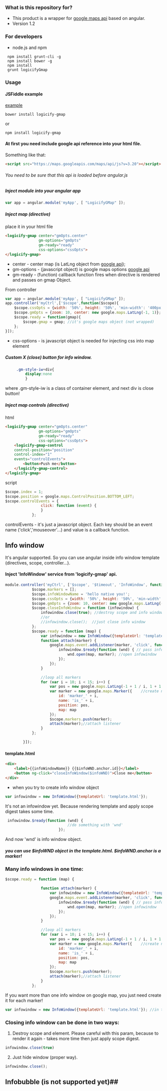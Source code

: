 ### What is this repository for? ###

* This product is a wrapper for [google maps api](https://developers.google.com/maps/documentation/javascript/tutorial) based on angular.
* Version 1.2

### For developers ###

* node.js and npm
```shell
 npm install grunt-cli -g
 npm install bower -g
 npm install
 grunt logicifyGmap
```
### Usage ###

#### JSFiddle example ####
[example](https://jsfiddle.net/s6s4mbc5/62/)

```shell
bower install logicify-gmap
```

or

```shell
npm install logicify-gmap
```

#### At first you need include google api reference into your html file. ####

Something like that:
```html
<script src="https://maps.googleapis.com/maps/api/js?v=3.20"></script>
```
###### You need to be sure that this api is loaded before angular.js ######

##### Inject module into your angular app #####

```js
var app = angular.module('myApp', [ "LogicifyGMap" ]);
```

##### Inject map (directive) #####
place it in your html file
```html
<logicify-gmap center="gmOpts.center"
               gm-options="gmOpts"
               gm-ready="ready"
               css-options="cssOpts">
</logicify-gmap>
```

* center - center map (is LatLng object from [google api](https://developers.google.com/maps/documentation/javascript/tutorial));
* gm-options  - (javascript object) is google maps options [google api](https://developers.google.com/maps/documentation/javascript/tutorial)
* gm-ready - (function) callback function fires when directive is rendered and passes on gmap Object.

From controller
```js
var app = angular.module('myApp', [ "LogicifyGMap" ]);
app.controller('myCtrl',['$scope',function($scope){
    $scope.cssOpts = {width: '50%', height: '50%', 'min-width': '400px', 'min-height': '200px'};
    $scope.gmOpts = {zoom: 10, center: new google.maps.LatLng(-1, 1)};
    $scope.ready = function(gmap){
        $scope.gmap = gmap; //it's google maps object (not wrapped)
    };
}]);
```
* css-options - is javascript object is needed for injecting css into map element

##### Custom X (close) button for info window. #####

```css
     .gm-style-iw+div{
         display:none
         }
```

where .gm-style-iw is a class of container element, and next div is close button!

##### Inject map controls (directive) #####

html

```html
<logicify-gmap center="gmOpts.center"
               gm-options="gmOpts"
               gm-ready="ready"
               css-options="cssOpts">
    <logicify-gmap-control
    control-position="position"
    control-index="1"
    events="controlEvents">
        <button>Push me</button>
    </logicify-gmap-control>
</logicify-gmap>
```

script

```js
$scope.index = 1;
$scope.position = google.maps.ControlPosition.BOTTOM_LEFT;
$scope.controlEvents = {
                click: function (event) {
                }
            };
```

controlEvents - it's just a javascript object. Each key should be an event name ('click','mouseover'...) and value is a callback function.

## Info window ##

It's angular supported. So you can use angular inside info window template (directives, scope, controller...).

#### Inject 'InfoWindow' service from 'logicify-gmap' api. ####
```js
module.controller('myCtrl', ['$scope', '$timeout', 'InfoWindow', function ($scope, $timeout, InfoWindow) {
            $scope.markers = [];
            $scope.infoWindowName = 'hello native you!';
            $scope.cssOpts = {width: '50%', height: '50%', 'min-width': '400px', 'min-height': '200px'};
            $scope.gmOpts = {zoom: 10, center: new google.maps.LatLng(-1, 1)};
            $scope.closeInfoWindow = function (infowindow) {
                infowindow.close(true); //destroy scope and info window element
                //or
                //infowindow.close();  //just close info window
            };
            $scope.ready = function (map) {
                var infowindow = new InfoWindow({templateUrl: 'template.html'}); //it's not infowindow now. (object like "javascript promise", but not a promise)
                function attach(marker) {
                    google.maps.event.addListener(marker, 'click', function (markerObj) { //on marker click
                        infowindow.$ready(function (wnd) { // pass infowindow object
                            wnd.open(map, marker); //open infowindow
                        });
                    });
                }

                //loop all markers
                for (var i = 10; i < 15; i++) {
                    var pos = new google.maps.LatLng(-1 + 1 / i, 1 + 1 / i);//random position
                    var marker = new google.maps.Marker({    //create new marker
                        id: 'marker_' + i,
                        name: 'is_' + i,
                        position: pos,
                        map: map
                    });
                    $scope.markers.push(marker);
                    attach(marker);//attach listener
                }
            };

        }]);
```

#### template.html ####

```html
<div>
    <label>{{infoWindowName}} {{$infoWND.anchor.id}}</label>
    <button ng-click="closeInfoWindow($infoWND)">Close me</button>
</div>
```

* when you try to create info window object

```js
var infowindow = new InfoWindow({templateUrl: 'template.html'});
```

It's not an infowindow yet. Because rendering template and apply scope digest takes some time.

```js
 infowindow.$ready(function (wnd) {
                            //do something with 'wnd'
                        });
```

And now 'wnd' is info window object.

##### you can use $infoWND object in the template.html. $infoWND.anchor is a marker! #####

### Many info windows in one time: ###

```js
$scope.ready = function (map) {

                function attach(marker) {
                    var infowindow = new InfoWindow({templateUrl: 'template.html'}); //create new infowindow for each marker
                    google.maps.event.addListener(marker, 'click', function (markerObj) { //on marker click
                        infowindow.$ready(function (wnd) { // pass infowindow object
                            wnd.open(map, marker); //open infowindow
                        });
                    });
                }

                //loop all markers
                for (var i = 10; i < 15; i++) {
                    var pos = new google.maps.LatLng(-1 + 1 / i, 1 + 1 / i);//random position
                    var marker = new google.maps.Marker({    //create new marker
                        id: 'marker_' + i,
                        name: 'is_' + i,
                        position: pos,
                        map: map
                    });
                    $scope.markers.push(marker);
                    attach(marker);//attach listener
                }
            };
```

If you want more than one info window on google map, you just need create it for each marker!

```js
var infowindow = new InfoWindow({templateUrl: 'template.html'}); //in the loop
```

### Closing info window can be done in two ways: ###

1) Destroy scope and element. Please careful with this param, because to render it again - takes more time then just apply scope digest.
```js
infowindow.close(true)
```
2) Just hide window (proper way).
```js
infowindow.close();
```

## Infobubble (is not supported yet)##